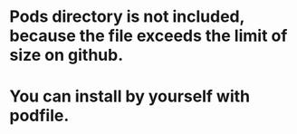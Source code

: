 # Pods directory is not included, because the file exceeds the limit of size on github.
# You can install by yourself with podfile.
